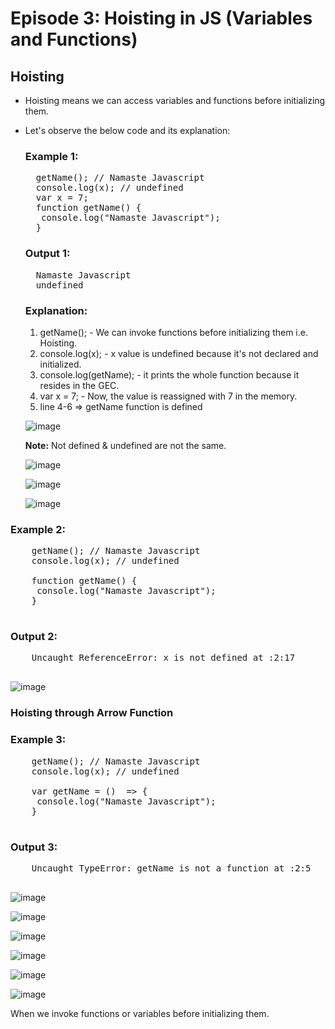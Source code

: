 # Episode 3: Hoisting in JS (Variables and Functions)

## Hoisting
- Hoisting means we can access variables and functions before initializing them.

- Let's observe the below code and its explanation:
  ### Example 1:
  <pre>
    getName(); // Namaste Javascript
    console.log(x); // undefined
    var x = 7;
    function getName() {
     console.log("Namaste Javascript");
    }
  </pre>

  ### Output 1:
  <pre>
    Namaste Javascript
    undefined
  </pre>

  ### Explanation:
  1) getName(); - We can invoke functions before initializing them i.e. Hoisting.
  2) console.log(x); - x value is undefined because it's not declared and initialized.
  3) console.log(getName); - it prints the whole function because it resides in the GEC.
  4) var x = 7; - Now, the value is reassigned with 7 in the memory.
  5) line 4-6 => getName function is defined

  ![image](https://github.com/ReddyDivya/rd-namaste-javaScript/assets/34181144/e4908ed9-f39f-4082-b654-76afdfa32a3f)

  **Note:** Not defined & undefined are not the same.

  ![image](https://github.com/ReddyDivya/rd-namaste-javaScript/assets/34181144/d07579e8-bc64-4fca-b508-92d0f37b6e42)

  ![image](https://github.com/ReddyDivya/rd-namaste-javaScript/assets/34181144/5537c21e-ce2e-40ca-b026-176c5d338dc4)

  ![image](https://github.com/ReddyDivya/rd-namaste-javaScript/assets/34181144/094e9ec8-c8ad-49fe-a432-de9d4629ad5c)

 ### Example 2:
  <pre>
    getName(); // Namaste Javascript
    console.log(x); // undefined
    
    function getName() {
     console.log("Namaste Javascript");
    }
  </pre>

  ### Output 2:
  <pre>
    Uncaught ReferenceError: x is not defined at <anonymous>:2:17
  </pre>
  ![image](https://github.com/ReddyDivya/rd-namaste-javaScript/assets/34181144/e622855e-563c-498c-9a16-ca5e6fea3188)

  ### Hoisting through Arrow Function

  ### Example 3:
  <pre>
    getName(); // Namaste Javascript
    console.log(x); // undefined
    
    var getName = ()  => {
     console.log("Namaste Javascript");
    }
  </pre>

  ### Output 3:
  <pre>
    Uncaught TypeError: getName is not a function at <anonymous>:2:5
  </pre>
  ![image](https://github.com/ReddyDivya/rd-namaste-javaScript/assets/34181144/ba7f54e3-0124-4a51-a518-efe80e419c65)

  ![image](https://github.com/ReddyDivya/rd-namaste-javaScript/assets/34181144/d8ceb2e2-7d36-47d3-a882-552e0c58e58a)

  ![image](https://github.com/ReddyDivya/rd-namaste-javaScript/assets/34181144/bee337e8-743f-4a11-a857-a2ccc04492ca)

  ![image](https://github.com/ReddyDivya/rd-namaste-javaScript/assets/34181144/df9382c7-dbf9-4573-a55f-51a3cfe863be)

  ![image](https://github.com/ReddyDivya/rd-namaste-javaScript/assets/34181144/672d72ea-ec03-4977-9315-b4545334c891)

  ![image](https://github.com/ReddyDivya/rd-namaste-javaScript/assets/34181144/c126801a-d7ea-411f-ab3a-fc9da1179b23)

  









  


  
When we invoke functions or variables before initializing them.
